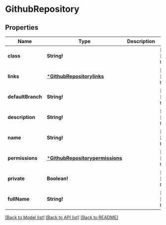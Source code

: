 # GithubRepository

## Properties
Name | Type | Description | Notes
------------ | ------------- | ------------- | -------------
**class** | **String!** |  | [optional] [default to null]
**links** | [***GithubRepositorylinks**](GithubRepositorylinks.md) |  | [optional] [default to null]
**defaultBranch** | **String!** |  | [optional] [default to null]
**description** | **String!** |  | [optional] [default to null]
**name** | **String!** |  | [optional] [default to null]
**permissions** | [***GithubRepositorypermissions**](GithubRepositorypermissions.md) |  | [optional] [default to null]
**private** | **Boolean!** |  | [optional] [default to null]
**fullName** | **String!** |  | [optional] [default to null]

[[Back to Model list]](../README.md#documentation-for-models) [[Back to API list]](../README.md#documentation-for-api-endpoints) [[Back to README]](../README.md)


